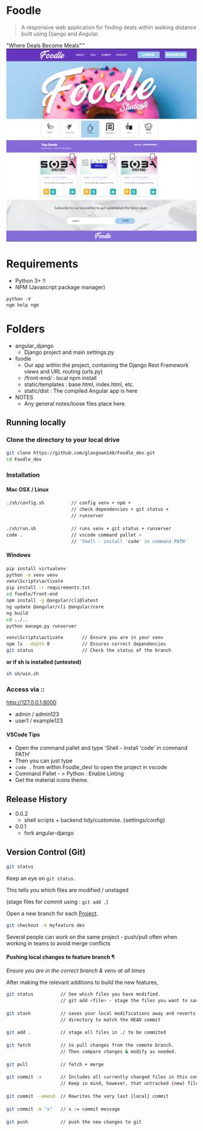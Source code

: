 # Foodle
> A responsive web application for finding deals within walking distance built using Django and Angular. 



"Where Deals Become Meals"™️
![](NOTES/header.png)

# Requirements

* Python 3+ !!
* NPM (Javascript package manager)

```
python -V
ngm help ngm
```

# Folders

* angular_django
    * Django project and main settings.py 
* foodle
    * Our app within the project, containing the Django Rest Framework views and URL routing (urls.py)
    * /front-end/ : local npm install
    * static/templates : base.html, index.html, etc. 
    * static/dist : The compiled Angular app is here
* NOTES
    * Any general notes/loose files place here. 

## Running locally

### Clone the directory to your local drive

```sh
git clone https://github.com/glasgowm148/Foodle_dev.git
cd Foodle_dev
```


### Installation

#### Mac OSX / Linux 
```sh
./sh/config.sh          // config venv + npm +
                        // check dependencies + git status +
                        // runserver

./sh/run.sh             // runs venv + git status + runserver
code .                  // vscode command pallet > 
                        // 'Shell - install 'code' in command PATH'
```

#### Windows

```sh 
pip install virtualenv
python -m venv venv
venv\Scripts\activate
pip install -r requirements.txt
cd foodle/front-end 
npm install -g @angular/cli@latest
ng update @angular/cli @angular/core
ng build
cd ../..
python manage.py runserver
```
```sh
venv\Scripts\activate       // Ensure you are in your venv
npm ls --depth 0            // Ensures correct dependencies 
git status                  // Check the status of the branch
```



**or if sh is installed (untested)**
```sh
sh sh/win.sh
```

### Access via ::

http://127.0.0.1:8000

- admin / admin123
- user1 / example123

#### VSCode Tips

* Open the command pallet and type 'Shell - install 'code' in command PATH'
* Then you can just type
* `code .` from within Foodle_dev/ to open the project in vscode
* Command Pallet - > Python : Enable Linting 
* Get the material icons theme.


## Release History
* 0.0.2
    * shell scripts + backend tidy/customise. {settings/config}
* 0.0.1
    * fork angular-django


## Version Control (Git)

```sh
git status
```

Keep an eye on `git status.`

This tells you which files are modified / unstaged 

(stage files for commit using : `git add .`) 

Open a new branch for each [Project](https://github.com/glasgowm148/Foodle_dev/projects). 

```sh
git checkout -b myfeature dev
```

Several people can work on the same project - push/pull often when working in teams to avoid merge conflicts 


#### Pushing local changes to feature branch ¶
*Ensure you are in the correct branch & venv at all times* 

After making the relevant additions to build the new features,


```sh
git status          // See which files you have modified.
                    // git add <file> - stage the files you want to save

git stash           // saves your local modifications away and reverts the working
                    // directory to match the HEAD commit

git add .           // stage all files in ./ to be commited

git fetch           // to pull changes from the remote branch. 
                    // Then compare changes & modify as needed.

git pull            // fetch + merge

git commit -a       // Includes all currently changed files in this commit. 
                    // Keep in mind, however, that untracked (new) files are not included.

git commit --amend  // Rewrites the very last {local} commit 

git commit -m "x"   // x := commit message

git push            // push the new changes to git
```




